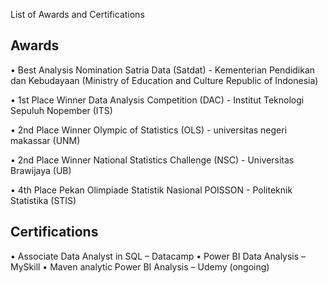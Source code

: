 List of Awards and Certifications
## Awards
•	Best Analysis Nomination Satria Data (Satdat) - Kementerian Pendidikan dan Kebudayaan (Ministry of Education and Culture Republic of Indonesia)

•	1st Place Winner Data Analysis Competition (DAC) - Institut Teknologi Sepuluh Nopember (ITS)

•	2nd Place Winner Olympic of Statistics (OLS) - universitas negeri makassar (UNM)

•	2nd Place Winner National Statistics Challenge (NSC) - Universitas Brawijaya (UB)

•	4th Place Pekan Olimpiade Statistik Nasional POISSON - Politeknik Statistika (STIS)

## Certifications
•	Associate Data Analyst in SQL – Datacamp 
•	Power BI Data Analysis – MySkill 
•	Maven analytic Power BI Analysis – Udemy (ongoing)
